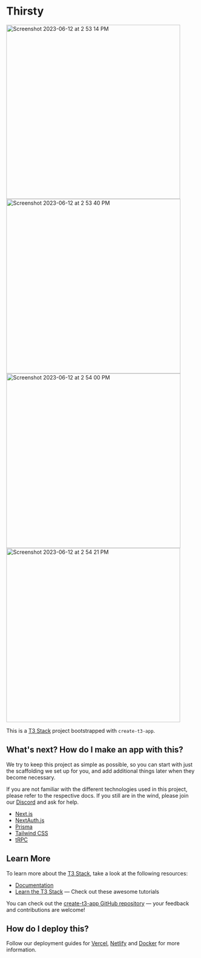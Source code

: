 # Thirsty
<img width="459" alt="Screenshot 2023-06-12 at 2 53 14 PM" src="https://github.com/wavymav/thirsty/assets/13280409/b2c7404e-3318-477b-887b-250226d53ba0">
<img width="460" alt="Screenshot 2023-06-12 at 2 53 40 PM" src="https://github.com/wavymav/thirsty/assets/13280409/e8c32b35-4eb8-4b2b-ad27-f00789c67dc6">
<img width="460" alt="Screenshot 2023-06-12 at 2 54 00 PM" src="https://github.com/wavymav/thirsty/assets/13280409/dc276257-2761-4c6f-86ca-361c07a13869">
<img width="459" alt="Screenshot 2023-06-12 at 2 54 21 PM" src="https://github.com/wavymav/thirsty/assets/13280409/9123cc9d-6ec1-446e-94ac-955467a6d53a">


This is a [T3 Stack](https://create.t3.gg/) project bootstrapped with `create-t3-app`.

## What's next? How do I make an app with this?

We try to keep this project as simple as possible, so you can start with just the scaffolding we set up for you, and add additional things later when they become necessary.

If you are not familiar with the different technologies used in this project, please refer to the respective docs. If you still are in the wind, please join our [Discord](https://t3.gg/discord) and ask for help.

- [Next.js](https://nextjs.org)
- [NextAuth.js](https://next-auth.js.org)
- [Prisma](https://prisma.io)
- [Tailwind CSS](https://tailwindcss.com)
- [tRPC](https://trpc.io)

## Learn More

To learn more about the [T3 Stack](https://create.t3.gg/), take a look at the following resources:

- [Documentation](https://create.t3.gg/)
- [Learn the T3 Stack](https://create.t3.gg/en/faq#what-learning-resources-are-currently-available) — Check out these awesome tutorials

You can check out the [create-t3-app GitHub repository](https://github.com/t3-oss/create-t3-app) — your feedback and contributions are welcome!

## How do I deploy this?

Follow our deployment guides for [Vercel](https://create.t3.gg/en/deployment/vercel), [Netlify](https://create.t3.gg/en/deployment/netlify) and [Docker](https://create.t3.gg/en/deployment/docker) for more information.
